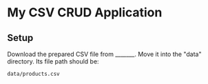 # My CSV CRUD Application

## Setup

Download the prepared CSV file from _______. Move it into the "data" directory. Its file path should be:

    data/products.csv
